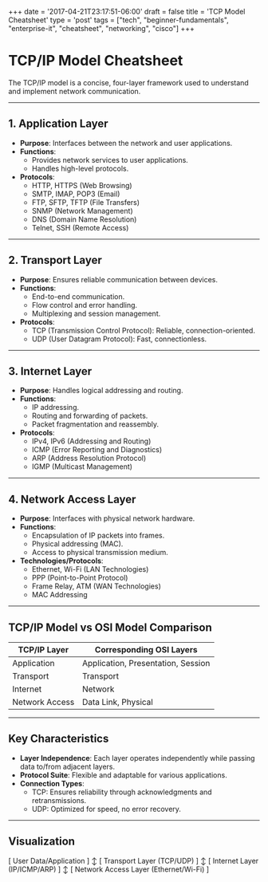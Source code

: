 +++
date = '2017-04-21T23:17:51-06:00'
draft = false
title = 'TCP Model Cheatsheet'
type = 'post'
tags = ["tech", "beginner-fundamentals", "enterprise-it", "cheatsheet", "networking", "cisco"]
+++
# TCP/IP Model Cheatsheet

The TCP/IP model is a concise, four-layer framework used to understand and implement network communication.

---

## 1. **Application Layer**
- **Purpose**: Interfaces between the network and user applications.
- **Functions**:
  - Provides network services to user applications.
  - Handles high-level protocols.
- **Protocols**:
  - HTTP, HTTPS (Web Browsing)
  - SMTP, IMAP, POP3 (Email)
  - FTP, SFTP, TFTP (File Transfers)
  - SNMP (Network Management)
  - DNS (Domain Name Resolution)
  - Telnet, SSH (Remote Access)

---

## 2. **Transport Layer**
- **Purpose**: Ensures reliable communication between devices.
- **Functions**:
  - End-to-end communication.
  - Flow control and error handling.
  - Multiplexing and session management.
- **Protocols**:
  - TCP (Transmission Control Protocol): Reliable, connection-oriented.
  - UDP (User Datagram Protocol): Fast, connectionless.

---

## 3. **Internet Layer**
- **Purpose**: Handles logical addressing and routing.
- **Functions**:
  - IP addressing.
  - Routing and forwarding of packets.
  - Packet fragmentation and reassembly.
- **Protocols**:
  - IPv4, IPv6 (Addressing and Routing)
  - ICMP (Error Reporting and Diagnostics)
  - ARP (Address Resolution Protocol)
  - IGMP (Multicast Management)

---

## 4. **Network Access Layer**
- **Purpose**: Interfaces with physical network hardware.
- **Functions**:
  - Encapsulation of IP packets into frames.
  - Physical addressing (MAC).
  - Access to physical transmission medium.
- **Technologies/Protocols**:
  - Ethernet, Wi-Fi (LAN Technologies)
  - PPP (Point-to-Point Protocol)
  - Frame Relay, ATM (WAN Technologies)
  - MAC Addressing

---

## TCP/IP Model vs OSI Model Comparison
| **TCP/IP Layer**        | **Corresponding OSI Layers**          |
|--------------------------|---------------------------------------|
| Application              | Application, Presentation, Session   |
| Transport                | Transport                            |
| Internet                 | Network                              |
| Network Access           | Data Link, Physical                 |

---

## Key Characteristics
- **Layer Independence**: Each layer operates independently while passing data to/from adjacent layers.
- **Protocol Suite**: Flexible and adaptable for various applications.
- **Connection Types**:
  - TCP: Ensures reliability through acknowledgments and retransmissions.
  - UDP: Optimized for speed, no error recovery.

---

## Visualization

[ User Data/Application ]
↕
[ Transport Layer (TCP/UDP) ]
↕
[ Internet Layer (IP/ICMP/ARP) ]
↕
[ Network Access Layer (Ethernet/Wi-Fi) ]